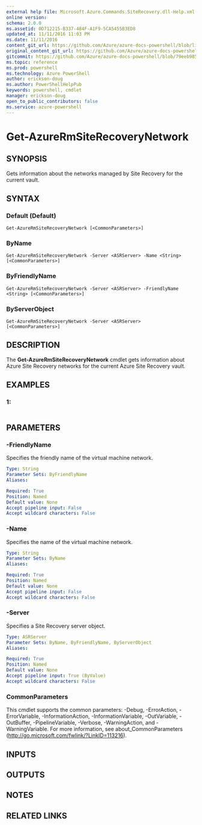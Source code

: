 ```yaml
---
external help file: Microsoft.Azure.Commands.SiteRecovery.dll-Help.xml
online version: 
schema: 2.0.0
ms.assetid: 0D712215-B337-484F-A1F9-5CA5455B3ED8
updated_at: 11/11/2016 11:03 PM
ms.date: 11/11/2016
content_git_url: https://github.com/Azure/azure-docs-powershell/blob/live/azureps-cmdlets-docs/ResourceManager/AzureRM.SiteRecovery/v2.1.0/Get-AzureRmSiteRecoveryNetwork.md
original_content_git_url: https://github.com/Azure/azure-docs-powershell/blob/live/azureps-cmdlets-docs/ResourceManager/AzureRM.SiteRecovery/v2.1.0/Get-AzureRmSiteRecoveryNetwork.md
gitcommit: https://github.com/Azure/azure-docs-powershell/blob/79eeb985ea480979357fb4695832a0c3d29a48bf/azureps-cmdlets-docs/ResourceManager/AzureRM.SiteRecovery/v2.1.0/Get-AzureRmSiteRecoveryNetwork.md
ms.topic: reference
ms.prod: powershell
ms.technology: Azure PowerShell
author: erickson-doug
ms.author: PowerShellHelpPub
keywords: powershell, cmdlet
manager: erickson-doug
open_to_public_contributors: false
ms.service: azure-powershell
---
```


# Get-AzureRmSiteRecoveryNetwork

## SYNOPSIS
Gets information about the networks managed by Site Recovery for the current vault.

## SYNTAX

### Default (Default)
```
Get-AzureRmSiteRecoveryNetwork [<CommonParameters>]
```

### ByName
```
Get-AzureRmSiteRecoveryNetwork -Server <ASRServer> -Name <String> [<CommonParameters>]
```

### ByFriendlyName
```
Get-AzureRmSiteRecoveryNetwork -Server <ASRServer> -FriendlyName <String> [<CommonParameters>]
```

### ByServerObject
```
Get-AzureRmSiteRecoveryNetwork -Server <ASRServer> [<CommonParameters>]
```

## DESCRIPTION
The **Get-AzureRmSiteRecoveryNetwork** cmdlet gets information about Azure Site Recovery networks for the current Azure Site Recovery vault.

## EXAMPLES

### 1:
```

```

## PARAMETERS

### -FriendlyName
Specifies the friendly name of the virtual machine network.

```yaml
Type: String
Parameter Sets: ByFriendlyName
Aliases: 

Required: True
Position: Named
Default value: None
Accept pipeline input: False
Accept wildcard characters: False
```

### -Name
Specifies the name of the virtual machine network.

```yaml
Type: String
Parameter Sets: ByName
Aliases: 

Required: True
Position: Named
Default value: None
Accept pipeline input: False
Accept wildcard characters: False
```

### -Server
Specifies a Site Recovery server object.

```yaml
Type: ASRServer
Parameter Sets: ByName, ByFriendlyName, ByServerObject
Aliases: 

Required: True
Position: Named
Default value: None
Accept pipeline input: True (ByValue)
Accept wildcard characters: False
```

### CommonParameters
This cmdlet supports the common parameters: -Debug, -ErrorAction, -ErrorVariable, -InformationAction, -InformationVariable, -OutVariable, -OutBuffer, -PipelineVariable, -Verbose, -WarningAction, and -WarningVariable. For more information, see about_CommonParameters (http://go.microsoft.com/fwlink/?LinkID=113216).

## INPUTS

## OUTPUTS

## NOTES

## RELATED LINKS


